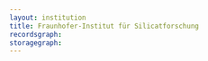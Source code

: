 ```yaml
---
layout: institution
title: Fraunhofer-Institut für Silicatforschung
recordsgraph: 
storagegraph: 
---
```

